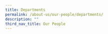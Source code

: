 ```yaml
---
title: Departments
permalink: /about-us/our-people/departments/
description: ""
third_nav_title: Our People
---
```

